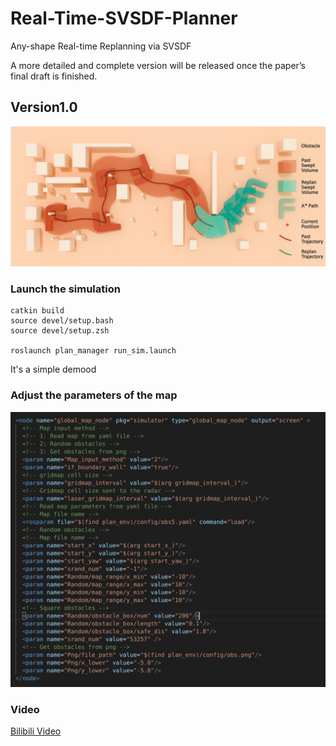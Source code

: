 # Real-Time-SVSDF-Planner
Any-shape Real-time Replanning via SVSDF

A more detailed and complete version will be released once the paper’s final draft is finished.

## Version1.0
![alt text](asset/demo.png)

### Launch the simulation
```
catkin build
source devel/setup.bash
source devel/setup.zsh

roslaunch plan_manager run_sim.launch
```

It's a simple demood 


### Adjust the parameters of the map
![alt text](asset/image.png)

### Video

[Bilibili Video](https://www.bilibili.com/video/BV1HCRpY5EiX/)

